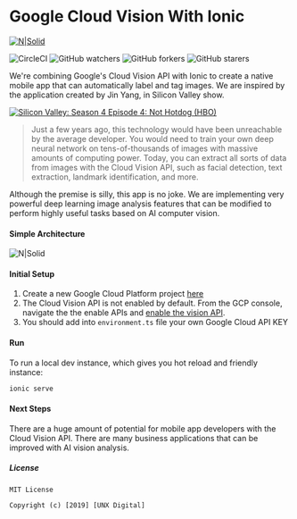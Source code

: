# Google Cloud Vision With Ionic

[![N|Solid](https://res.cloudinary.com/dlvaangxn/image/upload/c_scale,w_150/v1563630297/unx-logo.png)](https://www.unxdigital.com/)

![CircleCI](https://circleci.com/gh/google/wikiloop-battlefield/tree/master.svg?style=svg) ![GitHub watchers](https://img.shields.io/github/watchers/unx-digital/ai-ionic-gcp.svg?label=Watch&style=social) ![GitHub forkers](https://img.shields.io/github/watchers/unx-digital/ai-ionic-gcp.svg?label=Fork&style=social) ![GitHub starers](https://img.shields.io/github/watchers/unx-digital/ai-ionic-gcp.svg?label=Star&style=social)

We're combining Google's Cloud Vision API with Ionic to create a native mobile app that can automatically label and tag images.
We are inspired by the application created by Jin Yang, in Silicon Valley show.

[![Silicon Valley: Season 4 Episode 4: Not Hotdog (HBO)](http://img.youtube.com/vi/pqTntG1RXSY/0.jpg)](http://www.youtube.com/watch?v=pqTntG1RXSY "Silicon Valley: Season 4 Episode 4: Not Hotdog (HBO)")

> Just a few years ago, this technology would have been unreachable by the average developer. You would need to train your own deep neural network on tens-of-thousands of images with massive amounts of computing power. Today, you can extract all sorts of data from images with the Cloud Vision API, such as facial detection, text extraction, landmark identification, and more.

Although the premise is silly, this app is no joke. We are implementing very powerful deep learning image analysis features that can be modified to perform highly useful tasks based on AI computer vision.


#### Simple Architecture
![N|Solid](https://res.cloudinary.com/dlvaangxn/image/upload/v1563632800/vision-simple-app.png)

#### Initial Setup

1. Create a new Google Cloud Platform project [here](https://console.cloud.google.com/getting-started)
2. The Cloud Vision API is not enabled by default. From the GCP console, navigate the the enable APIs and [enable the vision API](https://console.cloud.google.com/apis/library/vision.googleapis.com/).
3. You should add into `environment.ts` file your own Google Cloud API KEY


#### Run

To run a local dev instance, which gives you hot reload and friendly instance:

```bash
ionic serve
``` 

#### Next Steps
There are a huge amount of potential for mobile app developers with the Cloud Vision API. There are many business applications that can be improved with AI vision analysis.

##### License
```
MIT License

Copyright (c) [2019] [UNX Digital]
```
